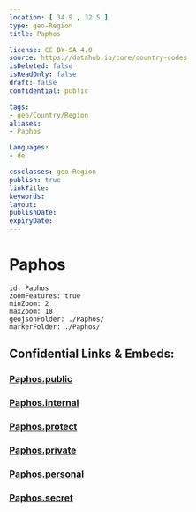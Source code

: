 ```yaml
---
location: [ 34.9 , 32.5 ] 
type: geo-Region
title: Paphos

license: CC BY-SA 4.0
source: https://datahub.io/core/country-codes
isDeleted: false
isReadOnly: false
draft: false
confidential: public

tags:
- geo/Country/Region
aliases:
- Paphos

Languages:
- de

cssclasses: geo-Region
publish: true
linkTitle: 
keywords: 
layout: 
publishDate: 
expiryDate: 
---
```


# Paphos

```leaflet
id: Paphos
zoomFeatures: true 
minZoom: 2 
maxZoom: 18
geojsonFolder: ./Paphos/
markerFolder: ./Paphos/
```


## Confidential Links & Embeds: 

### [Paphos.public](/_public/\Earth\Continent\Europe\Europe~South\Cyprus\districts~CyprusPaphos.public.md) 

### [Paphos.internal](/_internal/\Earth\Continent\Europe\Europe~South\Cyprus\districts~CyprusPaphos.internal.md) 

### [Paphos.protect](/_protect/\Earth\Continent\Europe\Europe~South\Cyprus\districts~CyprusPaphos.protect.md) 

### [Paphos.private](/_private/\Earth\Continent\Europe\Europe~South\Cyprus\districts~CyprusPaphos.private.md) 

### [Paphos.personal](/_personal/\Earth\Continent\Europe\Europe~South\Cyprus\districts~CyprusPaphos.personal.md) 

### [Paphos.secret](/_secret/\Earth\Continent\Europe\Europe~South\Cyprus\districts~CyprusPaphos.secret.md)

